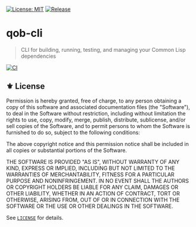 [![License: MIT](https://img.shields.io/badge/License-MIT-green.svg)](https://opensource.org/licenses/MIT)
[![Release](https://img.shields.io/github/tag/jcs090218/qob-cli.svg?label=release&logo=github)](https://github.com/jcs090218/qob-cli/releases/latest)

# qob-cli
> CLI for building, running, testing, and managing your Common Lisp dependencies

[![CI](https://github.com/jcs090218/qob-cli/actions/workflows/test.yml/badge.svg)](https://github.com/jcs090218/qob-cli/actions/workflows/test.yml)

## ⚜️ License

Permission is hereby granted, free of charge, to any person obtaining a copy 
of this software and associated documentation files (the "Software"), to deal 
in the Software without restriction, including without limitation the rights 
to use, copy, modify, merge, publish, distribute, sublicense, and/or sell 
copies of the Software, and to permit persons to whom the Software is 
furnished to do so, subject to the following conditions:

The above copyright notice and this permission notice shall be included in all 
copies or substantial portions of the Software.

THE SOFTWARE IS PROVIDED "AS IS", WITHOUT WARRANTY OF ANY KIND, EXPRESS OR 
IMPLIED, INCLUDING BUT NOT LIMITED TO THE WARRANTIES OF MERCHANTABILITY, 
FITNESS FOR A PARTICULAR PURPOSE AND NONINFRINGEMENT. IN NO EVENT SHALL THE 
AUTHORS OR COPYRIGHT HOLDERS BE LIABLE FOR ANY CLAIM, DAMAGES OR OTHER 
LIABILITY, WHETHER IN AN ACTION OF CONTRACT, TORT OR OTHERWISE, ARISING FROM, 
OUT OF OR IN CONNECTION WITH THE SOFTWARE OR THE USE OR OTHER DEALINGS IN THE 
SOFTWARE.

See [`LICENSE`](./LICENSE) for details.
